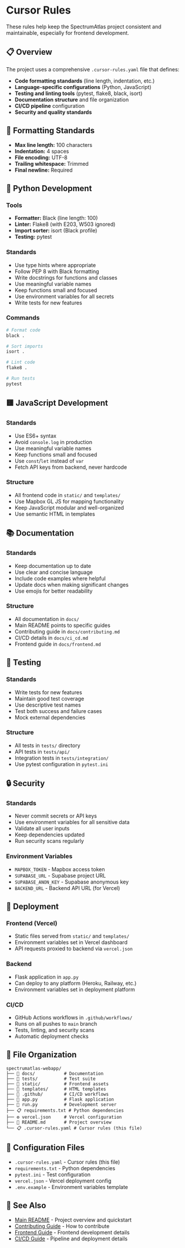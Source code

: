 # Cursor Rules

These rules help keep the SpectrumAtlas project consistent and maintainable, especially for frontend development.

## 📋 Overview

The project uses a comprehensive `.cursor-rules.yaml` file that defines:
- **Code formatting standards** (line length, indentation, etc.)
- **Language-specific configurations** (Python, JavaScript)
- **Testing and linting tools** (pytest, flake8, black, isort)
- **Documentation structure** and file organization
- **CI/CD pipeline** configuration
- **Security and quality standards**

## 🎯 Formatting Standards

- **Max line length:** 100 characters
- **Indentation:** 4 spaces
- **File encoding:** UTF-8
- **Trailing whitespace:** Trimmed
- **Final newline:** Required

## 🐍 Python Development

### Tools
- **Formatter:** Black (line length: 100)
- **Linter:** Flake8 (with E203, W503 ignored)
- **Import sorter:** isort (Black profile)
- **Testing:** pytest

### Standards
- Use type hints where appropriate
- Follow PEP 8 with Black formatting
- Write docstrings for functions and classes
- Use meaningful variable names
- Keep functions small and focused
- Use environment variables for all secrets
- Write tests for new features

### Commands
```bash
# Format code
black .

# Sort imports
isort .

# Lint code
flake8 .

# Run tests
pytest
```

## 🟨 JavaScript Development

### Standards
- Use ES6+ syntax
- Avoid `console.log` in production
- Use meaningful variable names
- Keep functions small and focused
- Use `const`/`let` instead of `var`
- Fetch API keys from backend, never hardcode

### Structure
- All frontend code in `static/` and `templates/`
- Use Mapbox GL JS for mapping functionality
- Keep JavaScript modular and well-organized
- Use semantic HTML in templates

## 📚 Documentation

### Standards
- Keep documentation up to date
- Use clear and concise language
- Include code examples where helpful
- Update docs when making significant changes
- Use emojis for better readability

### Structure
- All documentation in `docs/`
- Main README points to specific guides
- Contributing guide in `docs/contributing.md`
- CI/CD details in `docs/ci_cd.md`
- Frontend guide in `docs/frontend.md`

## 🧪 Testing

### Standards
- Write tests for new features
- Maintain good test coverage
- Use descriptive test names
- Test both success and failure cases
- Mock external dependencies

### Structure
- All tests in `tests/` directory
- API tests in `tests/api/`
- Integration tests in `tests/integration/`
- Use pytest configuration in `pytest.ini`

## 🔒 Security

### Standards
- Never commit secrets or API keys
- Use environment variables for all sensitive data
- Validate all user inputs
- Keep dependencies updated
- Run security scans regularly

### Environment Variables
- `MAPBOX_TOKEN` - Mapbox access token
- `SUPABASE_URL` - Supabase project URL
- `SUPABASE_ANON_KEY` - Supabase anonymous key
- `BACKEND_URL` - Backend API URL (for Vercel)

## 🚀 Deployment

### Frontend (Vercel)
- Static files served from `static/` and `templates/`
- Environment variables set in Vercel dashboard
- API requests proxied to backend via `vercel.json`

### Backend
- Flask application in `app.py`
- Can deploy to any platform (Heroku, Railway, etc.)
- Environment variables set in deployment platform

### CI/CD
- GitHub Actions workflows in `.github/workflows/`
- Runs on all pushes to `main` branch
- Tests, linting, and security scans
- Automatic deployment checks

## 📁 File Organization

```
spectrumatlas-webapp/
├── 📁 docs/           # Documentation
├── 📁 tests/          # Test suite
├── 📁 static/         # Frontend assets
├── 📁 templates/      # HTML templates
├── 📁 .github/        # CI/CD workflows
├── 🐍 app.py          # Flask application
├── 🚀 run.py          # Development server
├── 📋 requirements.txt # Python dependencies
├── ⚙️ vercel.json     # Vercel configuration
├── 📖 README.md       # Project overview
└── 📋 .cursor-rules.yaml # Cursor rules (this file)
```

## 🔧 Configuration Files

- `.cursor-rules.yaml` - Cursor rules (this file)
- `requirements.txt` - Python dependencies
- `pytest.ini` - Test configuration
- `vercel.json` - Vercel deployment config
- `.env.example` - Environment variables template

## 📖 See Also

- [Main README](../README.md) - Project overview and quickstart
- [Contributing Guide](contributing.md) - How to contribute
- [Frontend Guide](frontend.md) - Frontend development details
- [CI/CD Guide](ci_cd.md) - Pipeline and deployment details 